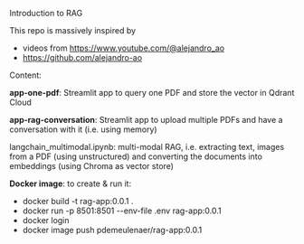 Introduction to RAG

This repo is massively inspired by 
* videos from https://www.youtube.com/@alejandro_ao
* https://github.com/alejandro-ao

Content:

**app-one-pdf**: Streamlit app to query one PDF and store the vector in Qdrant Cloud

**app-rag-conversation**: Streamlit app to upload multiple PDFs and have a conversation with it (i.e. using memory)

langchain_multimodal.ipynb: multi-modal RAG, i.e. extracting text, images from a PDF (using unstructured) and converting the documents into embeddings (using Chroma as vector store)

**Docker image**: to create & run it:

* docker build -t rag-app:0.0.1 .
* docker run -p 8501:8501 --env-file .env rag-app:0.0.1
* docker login
* docker image push pdemeulenaer/rag-app:0.0.1